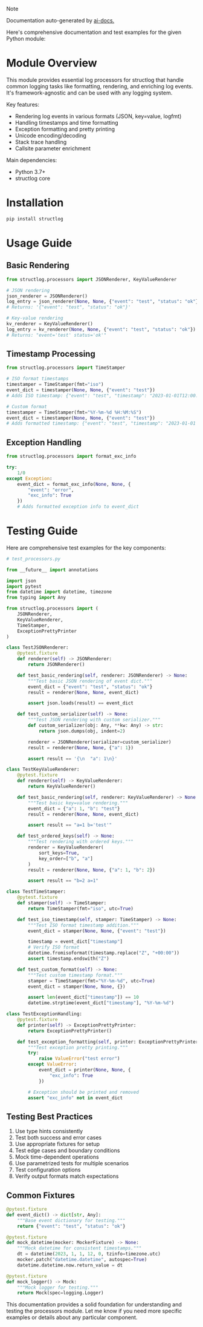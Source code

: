 
> [!NOTE]
> Documentation auto-generated by [ai-docs.](https://github.com/connor-john/ai-docs)

Here's comprehensive documentation and test examples for the given Python module:

# Module Overview

This module provides essential log processors for structlog that handle common logging tasks like formatting, rendering, and enriching log events. It's framework-agnostic and can be used with any logging system.

Key features:
- Rendering log events in various formats (JSON, key=value, logfmt)
- Handling timestamps and time formatting
- Exception formatting and pretty printing
- Unicode encoding/decoding
- Stack trace handling
- Callsite parameter enrichment

Main dependencies:
- Python 3.7+
- structlog core

# Installation

```bash
pip install structlog
```

# Usage Guide

## Basic Rendering

```python
from structlog.processors import JSONRenderer, KeyValueRenderer

# JSON rendering
json_renderer = JSONRenderer()
log_entry = json_renderer(None, None, {"event": "test", "status": "ok"})
# Returns: '{"event": "test", "status": "ok"}'

# Key-value rendering
kv_renderer = KeyValueRenderer()
log_entry = kv_renderer(None, None, {"event": "test", "status": "ok"})
# Returns: "event='test' status='ok'"
```

## Timestamp Processing

```python
from structlog.processors import TimeStamper

# ISO format timestamps
timestamper = TimeStamper(fmt="iso")
event_dict = timestamper(None, None, {"event": "test"})
# Adds ISO timestamp: {"event": "test", "timestamp": "2023-01-01T12:00:00Z"}

# Custom format
timestamper = TimeStamper(fmt="%Y-%m-%d %H:%M:%S")
event_dict = timestamper(None, None, {"event": "test"})
# Adds formatted timestamp: {"event": "test", "timestamp": "2023-01-01 12:00:00"}
```

## Exception Handling

```python
from structlog.processors import format_exc_info

try:
    1/0
except Exception:
    event_dict = format_exc_info(None, None, {
        "event": "error",
        "exc_info": True
    })
    # Adds formatted exception info to event_dict
```

# Testing Guide

Here are comprehensive test examples for the key components:

```python
# test_processors.py

from __future__ import annotations

import json
import pytest
from datetime import datetime, timezone
from typing import Any

from structlog.processors import (
    JSONRenderer,
    KeyValueRenderer,
    TimeStamper,
    ExceptionPrettyPrinter
)

class TestJSONRenderer:
    @pytest.fixture
    def renderer(self) -> JSONRenderer:
        return JSONRenderer()

    def test_basic_rendering(self, renderer: JSONRenderer) -> None:
        """Test basic JSON rendering of event dict."""
        event_dict = {"event": "test", "status": "ok"}
        result = renderer(None, None, event_dict)

        assert json.loads(result) == event_dict

    def test_custom_serializer(self) -> None:
        """Test JSON rendering with custom serializer."""
        def custom_serializer(obj: Any, **kw: Any) -> str:
            return json.dumps(obj, indent=2)

        renderer = JSONRenderer(serializer=custom_serializer)
        result = renderer(None, None, {"a": 1})

        assert result == '{\n  "a": 1\n}'

class TestKeyValueRenderer:
    @pytest.fixture
    def renderer(self) -> KeyValueRenderer:
        return KeyValueRenderer()

    def test_basic_rendering(self, renderer: KeyValueRenderer) -> None:
        """Test basic key=value rendering."""
        event_dict = {"a": 1, "b": "test"}
        result = renderer(None, None, event_dict)

        assert result == "a=1 b='test'"

    def test_ordered_keys(self) -> None:
        """Test rendering with ordered keys."""
        renderer = KeyValueRenderer(
            sort_keys=True,
            key_order=["b", "a"]
        )
        result = renderer(None, None, {"a": 1, "b": 2})

        assert result == "b=2 a=1"

class TestTimeStamper:
    @pytest.fixture
    def stamper(self) -> TimeStamper:
        return TimeStamper(fmt="iso", utc=True)

    def test_iso_timestamp(self, stamper: TimeStamper) -> None:
        """Test ISO format timestamp addition."""
        event_dict = stamper(None, None, {"event": "test"})

        timestamp = event_dict["timestamp"]
        # Verify ISO format
        datetime.fromisoformat(timestamp.replace("Z", "+00:00"))
        assert timestamp.endswith("Z")

    def test_custom_format(self) -> None:
        """Test custom timestamp format."""
        stamper = TimeStamper(fmt="%Y-%m-%d", utc=True)
        event_dict = stamper(None, None, {})

        assert len(event_dict["timestamp"]) == 10
        datetime.strptime(event_dict["timestamp"], "%Y-%m-%d")

class TestExceptionHandling:
    @pytest.fixture
    def printer(self) -> ExceptionPrettyPrinter:
        return ExceptionPrettyPrinter()

    def test_exception_formatting(self, printer: ExceptionPrettyPrinter) -> None:
        """Test exception pretty printing."""
        try:
            raise ValueError("test error")
        except ValueError:
            event_dict = printer(None, None, {
                "exc_info": True
            })

        # Exception should be printed and removed
        assert "exc_info" not in event_dict
```

## Testing Best Practices

1. Use type hints consistently
2. Test both success and error cases
3. Use appropriate fixtures for setup
4. Test edge cases and boundary conditions
5. Mock time-dependent operations
6. Use parametrized tests for multiple scenarios
7. Test configuration options
8. Verify output formats match expectations

## Common Fixtures

```python
@pytest.fixture
def event_dict() -> dict[str, Any]:
    """Base event dictionary for testing."""
    return {"event": "test", "status": "ok"}

@pytest.fixture
def mock_datetime(mocker: MockerFixture) -> None:
    """Mock datetime for consistent timestamps."""
    dt = datetime(2023, 1, 1, 12, 0, tzinfo=timezone.utc)
    mocker.patch("datetime.datetime", autospec=True)
    datetime.datetime.now.return_value = dt

@pytest.fixture
def mock_logger() -> Mock:
    """Mock logger for testing."""
    return Mock(spec=logging.Logger)
```

This documentation provides a solid foundation for understanding and testing the processors module. Let me know if you need more specific examples or details about any particular component.
